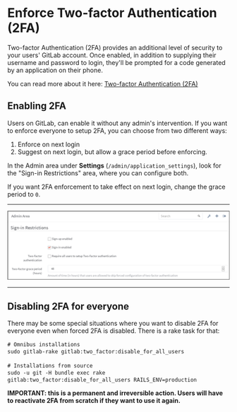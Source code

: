 # Enforce Two-factor Authentication (2FA)

Two-factor Authentication (2FA) provides an additional level of security to your
users' GitLab account. Once enabled, in addition to supplying their username and
password to login, they'll be prompted for a code generated by an application on
their phone.

You can read more about it here:
[Two-factor Authentication (2FA)](doc/profile/two_factor_authentication.md)

## Enabling 2FA

Users on GitLab, can enable it without any admin's intervention. If you want to
enforce everyone to setup 2FA, you can choose from two different ways:

 1. Enforce on next login
 2. Suggest on next login, but allow a grace period before enforcing.

In the Admin area under **Settings** (`/admin/application_settings`), look for
the "Sign-in Restrictions" area, where you can configure both.

If you want 2FA enforcement to take effect on next login, change the grace
period to `0`.

---

![Two factor authentication admin settings](img/two_factor_authentication_settings.png)

---

## Disabling 2FA for everyone

There may be some special situations where you want to disable 2FA for everyone
even when forced 2FA is disabled. There is a rake task for that:

```
# Omnibus installations
sudo gitlab-rake gitlab:two_factor:disable_for_all_users

# Installations from source
sudo -u git -H bundle exec rake gitlab:two_factor:disable_for_all_users RAILS_ENV=production
```

**IMPORTANT: this is a permanent and irreversible action. Users will have to
    reactivate 2FA from scratch if they want to use it again.**
